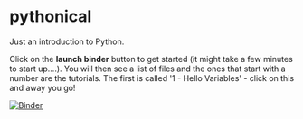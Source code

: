 # pythonical
Just an introduction to Python.

Click on the **launch binder** button to get started (it might take a few minutes to start up....). You will then see a list of files and the ones that start with a number are the tutorials. The first is called '1 - Hello Variables' - click on this and away you go!

[![Binder](https://mybinder.org/badge_logo.svg)](https://mybinder.org/v2/gh/grahampullan/pythonical/master)


